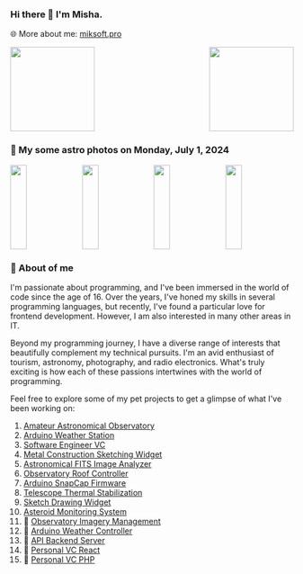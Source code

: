 ### Hi there 👋 I'm Misha.
🌐 More about me: [miksoft.pro](https://miksoft.pro)

<div style="display: flex; justify-content: space-between; flex-wrap: nowrap;">
  <img src="https://github-readme-stats.vercel.app/api?username=miksrv&show_icons=true&theme=slateorange&hide_title=true&include_all_commits=true&count_private=true" style="height: 150px;" />
  <img src="https://github-readme-stats.vercel.app/api/top-langs/?username=miksrv&langs_count=6&layout=compact&theme=slateorange" style="height: 150px;" />
</div>

### 🚀 My some astro photos on Monday, July 1, 2024

<div style="display: flex; justify-content: space-between;">
   <img src="https://api.astro.miksoft.pro/photos/M_81-2023.07.19_thumb.jpg" alt="" style="width: 24%; height: 150px; object-fit: cover;" />
   <img src="https://api.astro.miksoft.pro/photos/IC_405-660m-2020.10.13_thumb.jpg" alt="" style="width: 24%; height: 150px; object-fit: cover;" />
   <img src="https://api.astro.miksoft.pro/photos/NGC_6992-215m-2021.01.16_thumb.jpg" alt="" style="width: 24%; height: 150px; object-fit: cover;" />
   <img src="https://api.astro.miksoft.pro/photos/NGC_6946-585m-2021.01.12_thumb.jpg" alt="" style="width: 24%; height: 150px; object-fit: cover;" />
</div>

### 🔭 About of me

I'm passionate about programming, and I've been immersed in the world of code since the age of 16. Over the years, I've honed my skills in several programming languages, but recently, I've found a particular love for frontend development. However, I am also interested in many other areas in IT.

Beyond my programming journey, I have a diverse range of interests that beautifully complement my technical pursuits. I'm an avid enthusiast of tourism, astronomy, photography, and radio electronics. What's truly exciting is how each of these passions intertwines with the world of programming.

Feel free to explore some of my pet projects to get a glimpse of what I've been working on:

1. [Amateur Astronomical Observatory](https://github.com/miksrv/astronomy-portal)
2. [Arduino Weather Station](https://github.com/miksrv/arduino-weather-station)
3. [Software Engineer VC](https://github.com/miksrv/nextjs-vcard-project)
4. [Metal Construction Sketching Widget](https://github.com/miksrv/sketch-drawing-widget)
5. [Astronomical FITS Image Analyzer](https://github.com/miksrv/astronomy-fits-parser)
6. [Observatory Roof Controller](https://github.com/miksrv/indi-rollroof-controller)
7. [Arduino SnapCap Firmware](https://github.com/miksrv/arduino-snapcap)
8. [Telescope Thermal Stabilization](https://github.com/miksrv/telescope_thermal_stabilization)
9. [Sketch Drawing Widget](https://github.com/miksrv/sketch-drawing-widget)
10. [Asteroid Monitoring System](https://github.com/miksrv/asteroid-monitoring)
11. 🚧 [Observatory Imagery Management](https://github.com/miksrv/observatory)
12. 🚧 [Arduino Weather Controller](https://github.com/miksrv/arduino-weather-station-old)
13. 🚧 [API Backend Server](https://github.com/miksrv/api-backend)
14. 🚧 [Personal VC React](https://github.com/miksrv/react-personal-webpage)
15. 🚧 [Personal VC PHP](https://github.com/miksrv/vcard)
